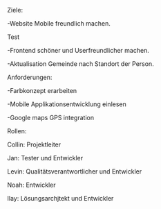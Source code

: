 Ziele:


-Website Mobile freundlich machen. 

Test

-Frontend schöner und Userfreundlicher machen. 


-Aktualisation Gemeinde nach Standort der Person. 


Anforderungen: 


-Farbkonzept erarbeiten 


-Mobile Applikationsentwicklung einlesen 


-Google maps GPS integration 


Rollen:


Collin: Projektleiter


Jan: Tester und Entwickler


Levin: Qualitätsverantwortlicher und Entwickler


Noah: Entwickler 


Ilay: Lösungsarchjtekt und Entwickler